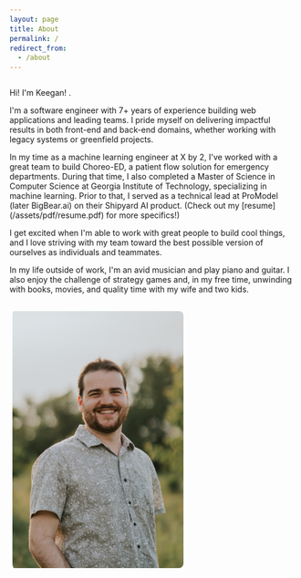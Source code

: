 ```yaml
---
layout: page
title: About
permalink: /
redirect_from:
  - /about
---
```


<div class="about-container">
  <div class="about-text">
    <p>Hi! I'm Keegan! .</p>
    <p>I'm a software engineer with 7+ years of experience building web applications and leading teams. I pride myself on delivering impactful results in both front-end and back-end domains, whether working with legacy systems or greenfield projects.</p>
    <p>In my time as a machine learning engineer at X by 2, I've worked with a great team to build Choreo-ED, a patient flow solution for emergency departments. During that time, I also completed a Master of Science in Computer Science at Georgia Institute of Technology, specializing in machine learning. Prior to that, I served as a technical lead at ProModel (later BigBear.ai) on their Shipyard AI product. (Check out my [resume](/assets/pdf/resume.pdf) for more specifics!)</p>
    <p>I get excited when I'm able to work with great people to build cool things, and I love striving with my team toward the best possible version of ourselves as individuals and teammates.  </p>
    <p>In my life outside of work, I'm an avid musician and play piano and guitar. I also enjoy the challenge of strategy games and, in my free time, unwinding with books, movies, and quality time with my wife and two kids. </p>
  </div>
  <img src="/assets/me.jpg" alt="Keegan Kozler" class="about-image">
</div>

<style>

.about-container {
  display: flex;
  align-items: flex-start;
  justify-content: space-between;
  gap: 1rem;
  flex-wrap: wrap; /* allows wrapping for small screens */
}

.about-text {
  flex: 1;
  min-width: 250px; /* ensures text doesn’t collapse too much */
}

.about-image {
  width: 300px;
  max-width: 100%; /* scales down on small screens */
  height: auto;
  border-radius: 8px;
  padding-left: 5px;
}

/* Stack image below text on mobile */
@media (max-width: 768px) {
  .post-header {
    display: none;
  }
  
  .about-container {
    flex-direction: column;
    align-items: center;
    text-align: center;
  }

  .about-image {
    padding-left: 0;
    margin-top: 1rem;
  }
}


</style>